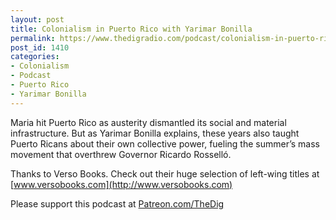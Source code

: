 ```yaml
---
layout: post
title: Colonialism in Puerto Rico with Yarimar Bonilla
permalink: https://www.thedigradio.com/podcast/colonialism-in-puerto-rico-with-yarimar-bonilla/index.html
post_id: 1410
categories: 
- Colonialism
- Podcast
- Puerto Rico
- Yarimar Bonilla
---
```


Maria hit Puerto Rico as austerity dismantled its social and material infrastructure. But as Yarimar Bonilla explains, these years also taught Puerto Ricans about their own collective power, fueling the summer’s mass movement that overthrew Governor Ricardo Rosselló. 

Thanks to Verso Books. Check out their huge selection of left-wing titles at 
[www.versobooks.com](http://www.versobooks.com)

Please support this podcast at 
[Patreon.com/TheDig](http://Patreon.com/TheDig)